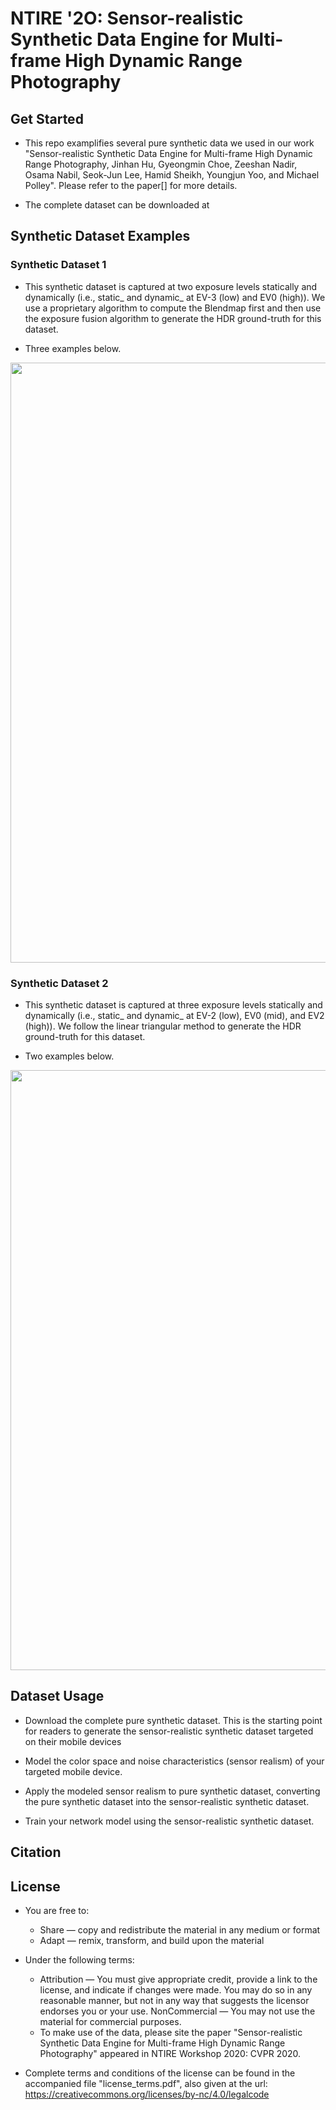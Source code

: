 # NTIRE '2O: Sensor-realistic Synthetic Data Engine for Multi-frame High Dynamic Range Photography

## Get Started
- This repo examplifies several pure synthetic data we used in our work "Sensor-realistic Synthetic Data Engine for Multi-frame High Dynamic Range Photography, Jinhan Hu, Gyeongmin Choe, Zeeshan Nadir, Osama Nabil, Seok-Jun Lee, Hamid Sheikh, Youngjun Yoo, and Michael Polley". Please refer to the paper[] for more details.

- The complete dataset can be downloaded at

## Synthetic Dataset Examples
### Synthetic Dataset 1
- This synthetic dataset is captured at two exposure levels statically and dynamically (i.e., static_ and dynamic_ at EV-3 (low) and EV0 (high)). We use a proprietary algorithm to compute the Blendmap first and then use the exposure fusion algorithm to generate the HDR ground-truth for this dataset.

- Three examples below.

<img src="./Synthetic_Dataset_1_Sample/dataset_1_example.png" width="960">

### Synthetic Dataset 2
- This synthetic dataset is captured at three exposure levels statically and dynamically (i.e., static_ and dynamic_ at EV-2 (low), EV0 (mid), and EV2 (high)). We follow the linear triangular method to generate the HDR ground-truth for this dataset.

- Two examples below.

<img src="./Synthetic_Dataset_2_Sample/dataset_2_example.png" width="960">

## Dataset Usage

- Download the complete pure synthetic dataset. This is the starting point for readers to generate the sensor-realistic synthetic dataset targeted on their mobile devices

- Model the color space and noise characteristics (sensor realism) of your targeted mobile device.

- Apply the modeled sensor realism to pure synthetic dataset, converting the pure synthetic dataset into the sensor-realistic synthetic dataset.

- Train your network model using the sensor-realistic synthetic dataset.

## Citation

## License

- You are free to:
  - Share — copy and redistribute the material in any medium or format
  - Adapt — remix, transform, and build upon the material

- Under the following terms:
  - Attribution — You must give appropriate credit, provide a link to the license, and indicate if changes were made. You may do so in any reasonable manner, but not in any way that suggests the licensor endorses you or your use.  NonCommercial — You may not use the material for commercial purposes.
  - To make use of the data, please site the paper "Sensor-realistic Synthetic Data Engine for Multi-frame High Dynamic Range Photography" appeared in NTIRE Workshop 2020: CVPR 2020.

- Complete terms and conditions of the license can be found in the accompanied file "license_terms.pdf", also given at the url: https://creativecommons.org/licenses/by-nc/4.0/legalcode